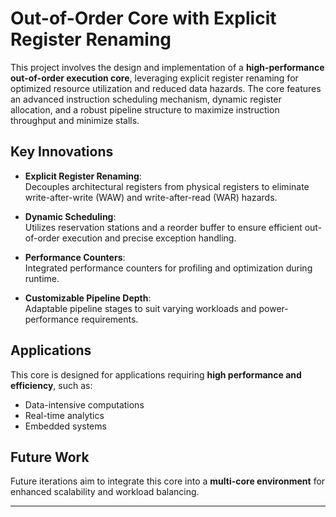 # Out-of-Order Core with Explicit Register Renaming

This project involves the design and implementation of a **high-performance out-of-order execution core**, leveraging explicit register renaming for optimized resource utilization and reduced data hazards. The core features an advanced instruction scheduling mechanism, dynamic register allocation, and a robust pipeline structure to maximize instruction throughput and minimize stalls.

## Key Innovations

- **Explicit Register Renaming**:  
  Decouples architectural registers from physical registers to eliminate write-after-write (WAW) and write-after-read (WAR) hazards.

- **Dynamic Scheduling**:  
  Utilizes reservation stations and a reorder buffer to ensure efficient out-of-order execution and precise exception handling.

- **Performance Counters**:  
  Integrated performance counters for profiling and optimization during runtime.

- **Customizable Pipeline Depth**:  
  Adaptable pipeline stages to suit varying workloads and power-performance requirements.

## Applications

This core is designed for applications requiring **high performance and efficiency**, such as:
- Data-intensive computations
- Real-time analytics
- Embedded systems

## Future Work

Future iterations aim to integrate this core into a **multi-core environment** for enhanced scalability and workload balancing.

---
